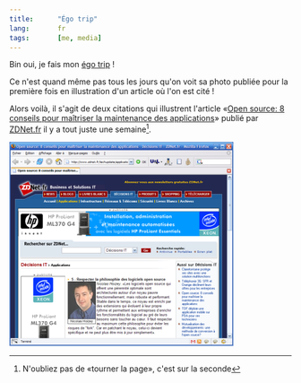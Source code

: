 ```yaml
---
title:      "Égo trip"
lang:       fr
tags:       [me, media]
---
```


Bin oui, je fais mon [égo trip](http://www.paroles.net/chansons/14242.htm) !


Ce n'est quand même pas tous les jours qu'on voit sa photo publiée pour la première fois en illustration d'un article où l'on est cité !

Alors voilà, il s'agit de deux citations qui illustrent l'article «[Open source: 8 conseils pour maîtriser la maintenance des applications](http://www.zdnet.fr/techupdate/applications/0,39020852,39199210-1,00.htm)» publié par [ZDNet.fr](http://www.zdnet.fr/) il y a tout juste une semaine[^t1].

![](zdnet_20050119.png)




[^t1]: N'oubliez pas de «tourner la page», c'est sur la seconde
